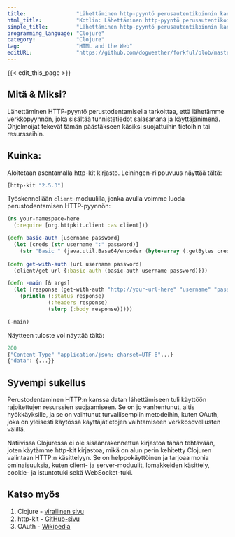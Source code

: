 ```yaml
---
title:                "Lähettäminen http-pyyntö perusautentikoinnin kanssa"
html_title:           "Kotlin: Lähettäminen http-pyyntö perusautentikoinnin kanssa"
simple_title:         "Lähettäminen http-pyyntö perusautentikoinnin kanssa"
programming_language: "Clojure"
category:             "Clojure"
tag:                  "HTML and the Web"
editURL:              "https://github.com/dogweather/forkful/blob/master/content/fi/clojure/sending-an-http-request-with-basic-authentication.md"
---
```


{{< edit_this_page >}}

## Mitä & Miksi?

Lähettäminen HTTP-pyyntö perustodentamisella tarkoittaa, että lähetämme verkkopyynnön, joka sisältää tunnistetiedot salasanana ja käyttäjänimenä. Ohjelmoijat tekevät tämän päästäkseen käsiksi suojattuihin tietoihin tai resursseihin.

## Kuinka:

Aloitetaan asentamalla http-kit kirjasto. Leiningen-riippuvuus näyttää tältä:

```clojure
[http-kit "2.5.3"]
```

Työskennellään `client`-moduulilla, jonka avulla voimme luoda perustodentamisen HTTP-pyynnön:

```clojure
(ns your-namespace-here
  (:require [org.httpkit.client :as client]))

(defn basic-auth [username password]
  (let [creds (str username ":" password)]
    (str "Basic " (java.util.Base64/encoder (byte-array (.getBytes creds))))))
    
(defn get-with-auth [url username password]
  (client/get url {:basic-auth (basic-auth username password)}))

(defn -main [& args]
  (let [response (get-with-auth "http://your-url-here" "username" "password")]
    (println (:status response)
             (:headers response)
             (slurp (:body response)))))

(-main)
```

Näytteen tuloste voi näyttää tältä:

```clojure
200
{"Content-Type" "application/json; charset=UTF-8"...}
{"data": {...}}
```

## Syvempi sukellus

Perustodentaminen HTTP:n kanssa datan lähettämiseen tuli käyttöön rajoitettujen resurssien suojaamiseen. Se on jo vanhentunut, altis hyökkäyksille, ja se on vaihtunut turvallisempiin metodeihin, kuten OAuth, joka on yleisesti käytössä käyttäjätietojen vaihtamiseen verkkosovellusten välillä.

Natiivissa Clojuressa ei ole sisäänrakennettua kirjastoa tähän tehtävään, joten käytämme http-kit kirjastoa, mikä on alun perin kehitetty Clojuren valintaan HTTP:n käsittelyyn. Se on helppokäyttöinen ja tarjoaa monia ominaisuuksia, kuten client- ja server-moduulit, lomakkeiden käsittely, cookie- ja istuntotuki sekä WebSocket-tuki.

## Katso myös

1. Clojure - [virallinen sivu](https://clojure.org/)
2. http-kit - [GitHub-sivu](https://github.com/http-kit/http-kit)
4. OAuth - [Wikipedia](https://fi.wikipedia.org/wiki/OAuth)